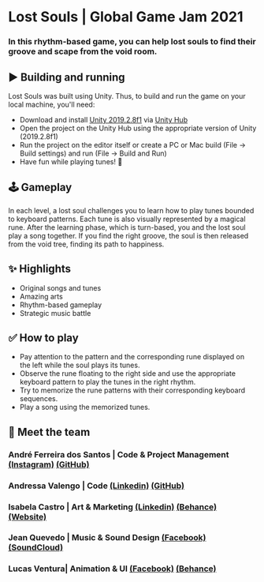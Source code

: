 # Lost Souls | Global Game Jam 2021
### In this rhythm-based game, you can help lost souls to find their groove and scape from the void room.

## ▶️ Building and running
Lost Souls was built using Unity. Thus, to build and run the game on your local machine, you'll need:
* Download and install [Unity 2019.2.8f1](https://unity3d.com/get-unity/download/archive) via [Unity Hub](https://unity3d.com/get-unity/download)
* Open the project on the Unity Hub using the appropriate version of Unity (2019.2.8f1)
* Run the project on the editor itself or create a PC or Mac build (File → Build settings) and run (File → Build and Run)
* Have fun while playing tunes! 🥳

## 🕹 Gameplay
In each level, a lost soul challenges you to learn how to play tunes bounded to keyboard patterns. Each tune is also visually represented by a magical rune.
After the learning phase, which is turn-based, you and the lost soul play a song together. If you find the right groove, the soul is then released from the void tree, finding its path to happiness. 

## ✨ Highlights
- Original songs and tunes
- Amazing arts
- Rhythm-based gameplay 
- Strategic music battle

## ✅ How to play
- Pay attention to the pattern and the corresponding rune displayed on the left while the soul plays its tunes.
- Observe the rune floating to the right side and use the appropriate  keyboard pattern to play the tunes in the right rhythm.
- Try to memorize the rune patterns with their corresponding keyboard sequences.
- Play a song using the memorized tunes.

## 🚀 Meet the team
### André Ferreira dos Santos | Code & Project Management [(Instagram)](https://www.instagram.com/rei_churros/) [(GitHub)](https://github.com/Andre-hl2/)
### Andressa Valengo | Code [(Linkedin)](https://www.linkedin.com/in/valengo/) [(GitHub)](https://github.com/valengo)
### Isabela Castro | Art & Marketing [(Linkedin)](https://www.linkedin.com/in/isa-castro/) [(Behance)](http://be.net/isabelacastro) [(Website)](https://isacastro.me/)
### Jean Quevedo | Music & Sound Design [(Facebook)](https://www.facebook.com/quevedojean) [(SoundCloud)](https://soundcloud.com/jean-quevedo)
### Lucas Ventura| Animation & UI [(Facebook)](https://www.facebook.com/lucas.ventura.106) [(Behance)](https://www.behance.net/lucaseraer73e8)


